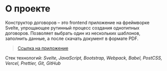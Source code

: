# О проекте

Конструктор договоров – это frontend приложение на фреймворке Svelte, упрощающее рутинный процесс создания однотипных договоров. Позволяет выбрать один из нескольких шаблонов, заполнить данные, а после скачать документ в формате PDF.

>[Ссылка на приложение](https://contract-builder.vercel.app)

Стек технологий: *Svelte, JavaScript, Bootstrap, Webpack, Babel, PostCSS, Vercel, Prettier, Git, GitHub*
